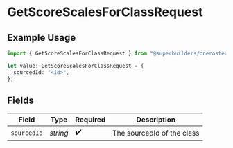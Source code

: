 # GetScoreScalesForClassRequest

## Example Usage

```typescript
import { GetScoreScalesForClassRequest } from "@superbuilders/oneroster/models/operations";

let value: GetScoreScalesForClassRequest = {
  sourcedId: "<id>",
};
```

## Fields

| Field                      | Type                       | Required                   | Description                |
| -------------------------- | -------------------------- | -------------------------- | -------------------------- |
| `sourcedId`                | *string*                   | :heavy_check_mark:         | The sourcedId of the class |
